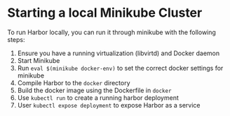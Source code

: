Starting a local Minikube Cluster
==========

To run Harbor locally, you can run it through minikube with the following steps:

1. Ensure you have a running virtualization (libvirtd) and Docker daemon
2. Start Minikube
3. Run `eval $(minikube docker-env)` to set the correct docker settings for minikube
4. Compile Harbor to the `docker` directory
5. Build the docker image using the Dockerfile in `docker`
6. Use `kubectl run` to create a running harbor deployment
7. User `kubectl expose deployment` to expose Harbor as a service